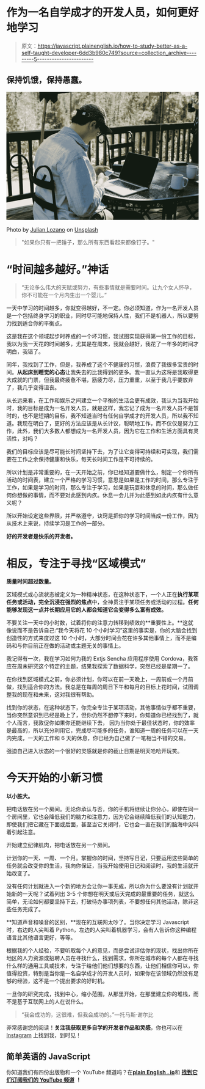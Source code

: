 # 作为一名自学成才的开发人员，如何更好地学习

> 原文：<https://javascript.plainenglish.io/how-to-study-better-as-a-self-taught-developer-6dd3b980c749?source=collection_archive---------5----------------------->

## 保持饥饿，保持愚蠢。

![](img/ad54266fab4633ffb1839021c167d465.png)

Photo by [Julian Lozano](https://unsplash.com/@julianlozano?utm_source=unsplash&utm_medium=referral&utm_content=creditCopyText) on [Unsplash](/collections/4865031/design?utm_source=unsplash&utm_medium=referral&utm_content=creditCopyText)

> "如果你只有一把锤子，那么所有东西看起来都像钉子。"

# “时间越多越好。”神话

> “无论多么伟大的天赋或努力，有些事情就是需要时间。让九个女人怀孕，你不可能在一个月内生出一个婴儿。”

一天中学习的时间越多，你就变得越好，不一定。你必须知道，作为一名开发人员是一个包括终身学习的职业，同时尽可能地保持人性，我们不是机器人，所以要努力找到适合你的平衡点。

这是我在这个领域起步时养成的一个坏习惯，我试图实现获得第一份工作的目标，我以为我一天花的时间越多，尤其是在周末，我就会越好，我花了一年多的时间才明白，我错了。

同年，我找到了工作，但是，我养成了这个不健康的习惯，浪费了我很多宝贵的时间。**从起床到睡觉的心态**让我失去的比我得到的更多。我一直认为这将是我取得更大成就的门票，但我最终疲惫不堪，筋疲力尽，压力重重，以至于我几乎要放弃了，我几乎变得沮丧。

从长远来看，在工作和娱乐之间建立一个平衡的生活会更有成效，我认为当我开始时，我的目标是成为一名开发人员，就是这样，我忘记了成为一名开发人员不是暂时的，也不是短期的目标，我不知道当时有任何自学成才的开发人员，所以我不知道。我现在明白了，更好的方法应该是从长计议，聪明地工作，而不仅仅是努力工作，此外，我们大多数人都想成为一名开发人员，因为它在工作和生活方面具有灵活性，对吗？

我们的目标应该是尽可能长时间坚持下去，为了让它变得可持续和可实现，我们需要在工作之余保持健康和快乐，每天长时间工作是不可持续的。

所以计划是非常重要的，在一天开始之前，你已经知道要做什么，制定一个你所有活动的时间表，建立一个严格的学习习惯，意思是如果是工作的时间，那么专注于工作，如果是学习的时间，那么专注于学习，如果是玩耍和休息的时间，那么做任何你想做的事情，而不要对此感到内疚。休息一会儿并为此感到如此内疚有什么意义呢？

所以开始设定这些界限，并严格遵守，诀窍是把你的学习时间当成一份工作，因为从技术上来说，持续学习是工作的一部分。

**好的开发者是快乐的开发者。**

# 相反，专注于寻找“区域模式”

**质量时间超过数量。**

区域模式或心流状态被定义为一种精神状态，在这种状态下，一个人正在**执行某项任务或活动，完全沉浸在强烈的焦点**中，全神贯注于某项任务或活动的过程。**任何能够发现这一点并长期应用它的人都会知道它会变得多么富有成效。**

不要关注一天中的小时数，试着将你的注意力转移到绩效的**重要性上。**这就像说而不是告诉自己:“我今天将花 10 个小时学习”这里的事实是，你的大脑会找到创造性的方式来度过这 10 个小时，大部分时间会花在许多其他事情上，而不是编码和与你目前正在做的活动或主题无关的事情上。

我记得有一次，我在学习如何为我的 Extjs Sencha 应用程序使用 Cordova，我答应在周末研究这个特定的主题，结果我探索了数据科学，突然已经是星期一了。

在你找到区域模式之前，你必须计划，你可以在前一天晚上，一周前或一个月前做，找到适合你的方法。我总是在每周的周日下午和每月的目标上花时间，试图调整我的现在和未来，这对我很有帮助。

找到你的状态，在这种状态下，你完全专注于某项活动，其他事情似乎都不重要，当你突然意识到已经是晚上了，但你仍然不想停下来时，你知道你已经找到了，就个人而言，我敦促你如果你还能继续下去， 因为当你处于最佳状态时，你的效率是最高的，所以充分利用它，完成尽可能多的任务，谁知道一周的任务可以在一天内完成，一天的工作和 6 天的休息，你已经为自己做了一笔相当不错的交易。

强迫自己进入状态的一个很好的灵感就是你的截止日期是明天哈哈开玩笑。

# 今天开始的小新习惯

**以小胜大。**

把电话放在另一个房间。无论你承认与否，你的手机将继续让你分心，即使在同一个房间里，它也会降低我们的脑力和注意力，因为它会继续降低我们的认知能力，即使我们把它藏在下面或后面，甚至当它关闭时，它也会一直在我们的脑海中尖叫着引起注意。

开始建立纪律肌肉，把电话放在另一个房间。

计划你的一天、一周、一个月。掌握你的时间，坚持写日记，只要运用这些简单的任务就会改变你的生活，我向你保证，当我开始使用日记和阅读时，我的生活就开始改变了。

没有任何计划就进入一个新的地方会让你一事无成，所以你为什么要没有计划就开始新的一天呢？试着列出 3-5 个你想在明天或后天完成的最重要的任务，就这么简单，无论如何都要坚持下去，打破待办事项列表，不要想任何其他活动，除非这些任务完成了。

**知道声音和噪音的区别，**现在的互联网太吵了。当你决定学习 Javascript 时，右边的人尖叫着 Python，左边的人尖叫着机器学习，会有人告诉你这种编程语言比其他语言更好，等等。

根据我的个人经验，不要听取每个人的意见，而是尝试评估你的现状，找出你所在地区的人力资源或招聘人员在寻找什么，找到需求，你所在城市的每个人都在寻找什么样的通用工具或技术，专注于给他们他们想要的东西，让他们相信你可以，你值得投资，特别是当你是一名自学成才的开发人员时，如果你在该领域仍然没有足够的经验，这不是一个提出要求的好时机。

一旦你的研究完成，找到中心，缩小范围，从那里开始，在那里建立你的堆栈，而不是基于互联网上的人在说什么。

> “我会成功的，这很难，但我会成功的。”—托马斯·谢尔比

非常感谢您的阅读！**关注我获取更多自学的开发者作品和灵感**，你也可以在 [Instagram](https://www.instagram.com/womencodes_/) 上找到我，到时见！

## **简单英语的 JavaScript**

你知道我们有四份出版物和一个 YouTube 频道吗？在[**plain English . io**](https://plainenglish.io/)和 [**找到它们订阅我们的 YouTube 频道**](https://www.youtube.com/channel/UCtipWUghju290NWcn8jhyAw) **！**